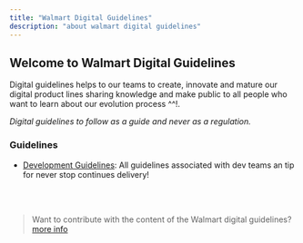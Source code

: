 ```yaml
---
title: "Walmart Digital Guidelines"
description: "about walmart digital guidelines"
---
```


## Welcome to Walmart Digital Guidelines

Digital guidelines helps to our teams to create, innovate and mature our digital product lines sharing knowledge and make public to all people who want to learn about our evolution process ^^!.

*Digital guidelines to follow as a guide and never as a regulation.*

### Guidelines

- [Development Guidelines](/development/commit-message.md): All guidelines associated with dev teams an tip for never stop continues delivery!
 <br />
 <br />
 
> Want to contribute with the content of the Walmart digital guidelines?
[more info](/how-to-contribute.md)





